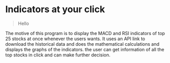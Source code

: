 # Indicators at your click

> Hello


The motive of this program is to display the MACD and RSI indicators of top 25 stocks at once whenever the users wants.
It uses an API link to download the historical data and does the mathematical calculations and displays the graphs of the indicators.
the user can get information of all the top stocks in click and can make further decision.
